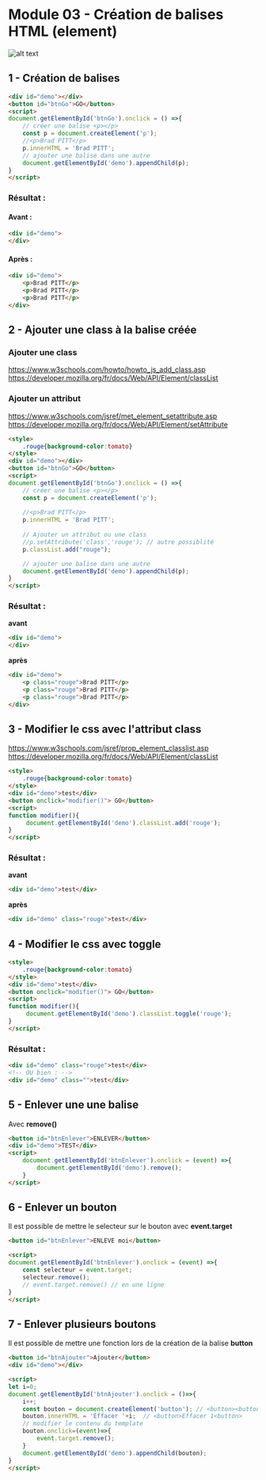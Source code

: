 # Module 03 - Création de balises HTML (element)

![alt text](m3.webp)
## 1 - Création de balises
```html
<div id="demo"></div>
<button id="btnGo">GO</button>
<script>
document.getElementById('btnGo').onclick = () =>{
    // créer une balise <p></p>
    const p = document.createElement('p'); 
    //<p>Brad PITT</p>
    p.innerHTML = 'Brad PITT';  
    // ajouter une balise dans une autre
    document.getElementById('demo').appendChild(p);
}
</script>
```
### Résultat :
#### Avant :
```html
<div id="demo">
</div>
```
#### Après :
```html
<div id="demo">
    <p>Brad PITT</p>
    <p>Brad PITT</p>
    <p>Brad PITT</p>
</div>
```
## 2 - Ajouter une class à la balise créée
### Ajouter une class
https://www.w3schools.com/howto/howto_js_add_class.asp  
https://developer.mozilla.org/fr/docs/Web/API/Element/classList  
### Ajouter un attribut
https://www.w3schools.com/jsref/met_element_setattribute.asp  
https://developer.mozilla.org/fr/docs/Web/API/Element/setAttribute  
```html
<style>
    .rouge{background-color:tomato}
</style>
<div id="demo"></div>
<button id="btnGo">GO</button>
<script>
document.getElementById('btnGo').onclick = () =>{
    // créer une balise <p></p>
    const p = document.createElement('p'); 
    
    //<p>Brad PITT</p>
    p.innerHTML = 'Brad PITT'; 
    
    // Ajouter un attribut ou une class
    //p.setAttribute('class','rouge'); // autre possiblité 
    p.classList.add("rouge");

    // ajouter une balise dans une autre
    document.getElementById('demo').appendChild(p);
}
</script>
```

### Résultat :
**avant**
```html
<div id="demo">
</div>
```
**après**
```html
<div id="demo">
    <p class="rouge">Brad PITT</p>
    <p class="rouge">Brad PITT</p>
    <p class="rouge">Brad PITT</p>
</div>
```


## 3 - Modifier le css avec l'attribut class
https://www.w3schools.com/jsref/prop_element_classlist.asp
https://developer.mozilla.org/fr/docs/Web/API/Element/classList
```html
<style>
    .rouge{background-color:tomato}
</style>
<div id="demo">test</div>
<button onclick="modifier()"> GO</button>
<script>
function modifier(){
     document.getElementById('demo').classList.add('rouge');
}
</script>
```
### Résultat :
**avant**
```html
<div id="demo">test</div>
```
**après**
```html
<div id="demo" class="rouge">test</div>
```
## 4 - Modifier le css avec toggle
```html
<style>
    .rouge{background-color:tomato}
</style>
<div id="demo">test</div>
<button onclick="modifier()"> GO</button>
<script>
function modifier(){
     document.getElementById('demo').classList.toggle('rouge');
}
</script>
```

### Résultat :
```html
<div id="demo" class="rouge">test</div>
<!-- OU bien : -->
<div id="demo" class="">test</div>
```

## 5 - Enlever une une balise
Avec **remove()**
```html
<button id="btnEnlever">ENLEVER</button>
<div id="demo">TEST</div>
<script>
    document.getElementById('btnEnlever').onclick = (event) =>{
        document.getElementById('demo').remove();
    }
</script>
```
## 6 - Enlever un bouton
Il est possible de mettre le selecteur sur le bouton avec **event.target**
```html
<button id="btnEnlever">ENLEVE moi</button>

<script>
document.getElementById('btnEnlever').onclick = (event) =>{
    const selecteur = event.target;
    selecteur.remove();
    // event.target.remove() // en une ligne
}
</script>
```
## 7 - Enlever plusieurs boutons
Il est possible de mettre une fonction lors de la création de la balise **button**

```html
<button id="btnAjouter">Ajouter</button>
<div id="demo"></div>

<script>
let i=0;
document.getElementById('btnAjouter').onclick = ()=>{
    i++;
    const bouton = document.createElement('button'); // <button><button>
    bouton.innerHTML = 'Effacer '+i;  // <button>Effacer 1<button>
    // modifier le contenu du template 
    bouton.onclick=(event)=>{
        event.target.remove();
    }
    document.getElementById('demo').appendChild(bouton);
}
</script>
```


